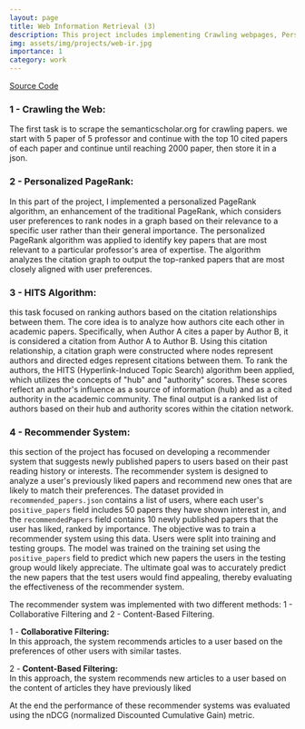 ```yaml
---
layout: page
title: Web Information Retrieval (3)
description: This project includes implementing Crawling webpages, Personalized PageRank, Link Analysis and Recommender System
img: assets/img/projects/web-ir.jpg
importance: 1
category: work
---
```


[Source Code](https://github.com/Nima-Nilchian/Web-IR)

### 1 - Crawling the Web:

The first task is to scrape the semanticscholar.org for crawling papers. we start with 5 paper of 5 professor and continue with the top 10 cited papers of each paper and continue until reaching 2000 paper, then store it in a json.

### 2 - Personalized PageRank:

In this part of the project, I implemented a personalized PageRank algorithm, an enhancement of the traditional PageRank, which considers user preferences to rank nodes in a graph based on their relevance to a specific user rather than their general importance. The personalized PageRank algorithm was applied to identify key papers that are most relevant to a particular professor's area of expertise. The algorithm analyzes the citation graph to output the top-ranked papers that are most closely aligned with user preferences. 

### 3 - HITS Algorithm:

this task focused on ranking authors based on the citation relationships between them. The core idea is to analyze how authors cite each other in academic papers. Specifically, when Author A cites a paper by Author B, it is considered a citation from Author A to Author B. Using this citation relationship, a citation graph were constructed where nodes represent authors and directed edges represent citations between them. To rank the authors, the HITS (Hyperlink-Induced Topic Search) algorithm been applied, which utilizes the concepts of "hub" and "authority" scores. These scores reflect an author's influence as a source of information (hub) and as a cited authority in the academic community. The final output is a ranked list of authors based on their hub and authority scores within the citation network.


### 4 - Recommender System:

this section of the project has focused on developing a recommender system that suggests newly published papers to users based on their past reading history or interests. The recommender system is designed to analyze a user's previously liked papers and recommend new ones that are likely to match their preferences. The dataset provided in `recommended_papers.json` contains a list of users, where each user's `positive_papers` field includes 50 papers they have shown interest in, and the `recommendedPapers` field contains 10 newly published papers that the user has liked, ranked by importance.
The objective was to train a recommender system using this data. Users were split into training and testing groups. The model was trained on the training set using the `positive_papers` field to predict which new papers the users in the testing group would likely appreciate. The ultimate goal was to accurately predict the new papers that the test users would find appealing, thereby evaluating the effectiveness of the recommender system.

The recommender system was implemented with two different methods: 1 - Collaborative Filtering and 2 - Content-Based Filtering.

1 - **Collaborative Filtering:** <br/>
In this approach, the system recommends articles to a user based on the preferences of other users with similar tastes.

2 - **Content-Based Filtering:** <br/>
In this approach, the system recommends new articles to a user based on the content of articles they have previously liked

At the end the performance of these recommender systems was evaluated using the nDCG (normalized Discounted Cumulative Gain) metric.